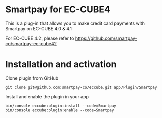 # Smartpay for EC-CUBE4

This is a plug-in that allows you to make credit card payments with Smartpay on EC-CUBE 4.0 & 4.1

For EC-CUBE 4.2, please refer to https://github.com/smartpay-co/smartpay-ec-cube42

# Installation and activation

Clone plugin from GitHub

```
git clone git@github.com:smartpay-co/eccube.git app/Plugin/Smartpay
```

Install and enable the plugin in your app

```
bin/console eccube:plugin:install --code=Smartpay
bin/console eccube:plugin:enable --code=Smartpay
```
